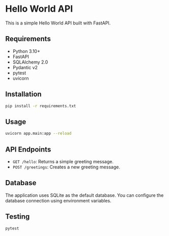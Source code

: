 # Hello World API

This is a simple Hello World API built with FastAPI.

## Requirements

- Python 3.10+
- FastAPI
- SQLAlchemy 2.0
- Pydantic v2
- pytest
- uvicorn

## Installation

```bash
pip install -r requirements.txt
```

## Usage

```bash
uvicorn app.main:app --reload
```

## API Endpoints

- `GET /hello`: Returns a simple greeting message.
- `POST /greetings`: Creates a new greeting message.

## Database

The application uses SQLite as the default database. You can configure the database connection using environment variables.

## Testing

```bash
pytest
```
